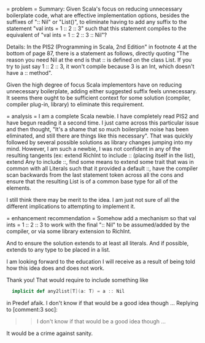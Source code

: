 = problem =
Summary:
Given Scala's focus on reducing unnecessary boilerplate code, what are effective implementation options, besides the suffixes of ":: Nil" or "List()", to eliminate having to add any suffix to the statement "val ints = 1 :: 2 :: 3" such that this statement compiles to the equivalent of "val ints = 1 :: 2 :: 3 :: Nil"?

Details:
In the PIS2 (Programming in Scala, 2nd Edition" in footnote 4 at the bottom of page 87, there is a statement as follows, directly quoting "The reason you need Nil at the end is that :: is defined on the class List. If you try to just say 1 :: 2 :: 3, it won't compile because 3 is an Int, which doesn't have a :: method".

Given the high degree of focus Scala implementors have on reducing unnecessary boilerplate, adding either suggested suffix feels unnecessary. It seems there ought to be sufficient context for some solution (compiler, compiler plug-in, library) to eliminate this requirement.

= analysis =
I am a complete Scala newbie. I have completely read PIS2 and have begun reading it a second time. I just came across this particular issue and then thought, "It's a shame that so much boilerplate noise has been eliminated, and still there are things like this necessary". That was quickly followed by several possible solutions as library changes jumping into my mind. However, I am such a newbie, I was not confident in any of the resulting tangents (ex: extend RichInt to include :: (placing itself in the list), extend Any to include ::, find some means to extend some trait that was in common with all Literals such that it provided a default ::, have the compiler scan backwards from the last statement token across all the cons and ensure that the resulting List is of a common base type for all of the elements.

I still think there may be merit to the idea. I am just not sure of all the different implications to attempting to implement it.

= enhancement recommendation =
Somehow add a mechanism so that val ints = 1 :: 2 :: 3 to work with the final ":: Nil" to be assumed/added by the compiler, or via some library extension to RichInt.

And to ensure the solution extends to at least all literals. And if possible, extends to any type to be placed in a list.

I am looking forward to the education I will receive as a result of being told how this idea does and does not work.

Thank you!
That would require to include something like
```scala
  implicit def any2list[T](a: T) = a :: Nil
```

in Predef afaik. I don't know if that would be a good idea though ...
Replying to [comment:3 soc]:
> > I don't know if that would be a good idea though ...

It would be a crime against sanity.
